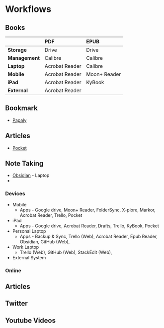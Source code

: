 # Workflows

## Books
|  | PDF| EPUB |
| :--- | :--- | :--- |
| **Storage** | Drive | Drive |
| **Management** | Calibre | Calibre |
| **Laptop** | Acrobat Reader | Calibre |
| **Mobile** | Acrobat Reader | Moon+ Reader |
| **iPad** | Acrobat Reader | KyBook |
| **External** | Acrobat Reader |  | 

## Bookmark
- [Papaly](https://papaly.com/)

## Articles
- [Pocket](https://app.getpocket.com/)

## Note Taking
- [Obsidian](http://obsidian.md/) - Laptop
- 

### Devices

* Mobile
  * Apps - Google drive, Moon+ Reader, FolderSync, X-plore, Markor, Acrobat Reader, Trello, Pocket
* iPad
  * Apps - Google drive, Acrobat Reader, Drafts, Trello, KyBook, Pocket
* Personal Laptop
  * Apps - Backup & Sync, Trello \(Web\), Acrobat Reader, Epub Reader, Obsidian, GitHub \(Web\), 
* Work Laptop
  * Trello \(Web\), GitHub \(Web\), StackEdit \(Web\), 
* External System

### Online

## Articles

## Twitter

## Youtube Videos

<!--stackedit_data:
eyJoaXN0b3J5IjpbNjAwOTAzNjcxXX0=
-->